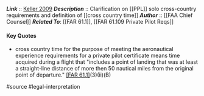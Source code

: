 ***Link***      :: [Keller 2009](https://www.faa.gov/about/office_org/headquarters_offices/agc/practice_areas/regulations/interpretations/Data/interps/2009/Keller_2009_Legal_Interpretation.pdf)
***Description***      :: Clarification on [[PPL]] solo cross-country requirements and definition of [[cross country time]]
***Author*** :: [[FAA Chief Counsel]]
***Related To***: [[FAR 61.1]], [[FAR 61.109 Private Pilot Reqs]]

#### Key Quotes
* cross country time for the purpose of meeting the aeronautical experience requirements for a private pilot certificate means time acquired during a flight that "includes a point of landing that was at least a straight-line distance of more then 50 nautical miles from the original point of departure." [[FAR 61.1]](b)(3)(ii)(B)

#source #legal-interpretation 